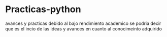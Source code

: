 # Practicas-python
avances y practicas debido al bajo rendimiento academico se podria decir que es el incio de las ideas y avances en cuanto al conocimeinto adquirido
